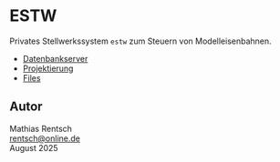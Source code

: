 
# ESTW <!-- omit in toc -->

Privates Stellwerkssystem `estw` zum Steuern von Modelleisenbahnen.

- [Datenbankserver](datenbank.md)
- [Projektierung](projektierung.md)
- [Files](files.md)


## Autor

Mathias Rentsch<br>
rentsch@online.de<br>
August 2025
